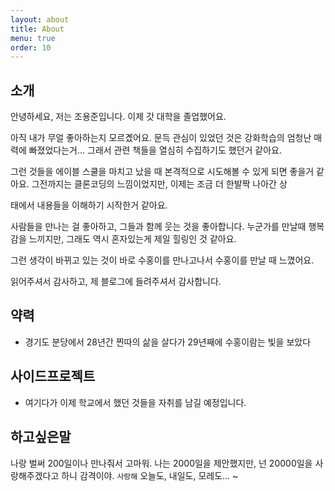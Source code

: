 ```yaml
---
layout: about
title: About
menu: true
order: 10
---
```


## 소개

안녕하세요, 저는 조용준입니다. 이제 갓 대학을 졸업했어요.

아직 내가 무얼 좋아하는지 모르곘어요. 문득 관심이 있었던 것은 강화학습의 엄청난 매력에 빠졌었다는거... 그래서 관련 책들을 열심히 수집하기도 했던거 같아요.

그런 것들을 에이블 스쿨을 마치고 났을 때 본격적으로 시도해볼 수 있게 되면 좋을거 같아요. 그전까지는 클론코딩의 느낌이었지만, 이제는 조금 더 한발짝 나아간 상

태에서 내용들을 이해하기 시작한거 같아요.

사람들을 만나는 걸 좋아하고, 그들과 함께 웃는 것을 좋아합니다. 누군가를 만날때 행복감을 느끼지만, 그래도 역시 혼자있는게 제일 힐링인 것 같아요.

그런 생각이 바뀌고 있는 것이 바로 수홍이를 만나고나서 수홍이를 만날 때 느꼈어요.

읽어주셔서 감사하고, 제 블로그에 들려주셔서 감사합니다.

## 약력

- 경기도 분당에서 28년간 찐따의 삶을 살다가 29년째에 수홍이람는 빛을 보았다

## 사이드프로젝트

- 여기다가 이제 학교에서 했던 것들을 자취를 남길 예정입니다.

## 하고싶은말

나랑 벌써 200일이나 만나줘서 고마워. 나는 2000일을 제안했지만, 넌 20000일을 사랑해주겠다고 하니 감격이야.
`사랑해` 오늘도, 내일도, 모레도...
~                                                                                                           
